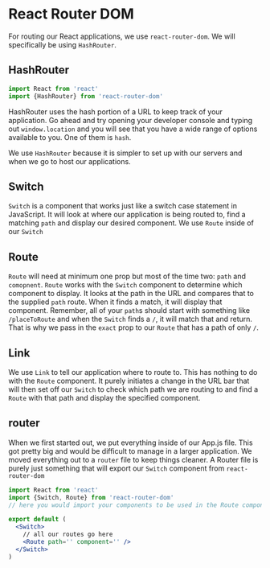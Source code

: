 # React Router DOM
For routing our React applications, we use `react-router-dom`. We will specifically be using `HashRouter`.

## HashRouter
```jsx
import React from 'react'
import {HashRouter} from 'react-router-dom'
```

HashRouter uses the hash portion of a URL to keep track of your application. Go ahead and try opening your developer console and typing out `window.location` and you will see that you have a wide range of options available to you. One of them is `hash`. 

We use `HashRouter` because it is simpler to set up with our servers and when we go to host our applications.

## Switch
`Switch` is a component that works just like a switch case statement in JavaScript. It will look at where our application is being routed to, find a matching `path` and display our desired component. We use `Route` inside of our `Switch`

## Route
`Route` will need at minimum one prop but most of the time two: `path` and `comopnent`. `Route` works with the `Switch` component to determine which component to display. It looks at the path in the URL and compares that to the supplied `path` route. When it finds a match, it will display that component. Remember, all of your `path`s should start with something like `/placeToRoute` and when the `Switch` finds a `/`, it will match that and return. That is why we pass in the `exact` prop to our `Route` that has a path of only `/`.

## Link
We use `Link` to tell our application where to route to. This has nothing to do with the `Route` component. It purely initiates a change in the URL bar that will then set off our `Switch` to check which path we are routing to and find a `Route` with that path and display the specified component.

## router
When we first started out, we put everything inside of our App.js file. This got pretty big and would be difficult to manage in a larger application. We moved everything out to a `router` file to keep things cleaner. A Router file is purely just something that will export our `Switch` component from `react-router-dom`

```jsx
import React from 'react'
import {Switch, Route} from 'react-router-dom'
// here you would import your components to be used in the Route component

export default (
  <Switch>
    // all our routes go here
    <Route path='' component='' />
  </Switch>
)
```